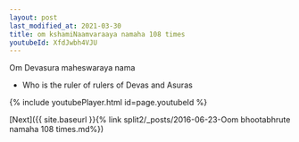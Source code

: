 ```yaml
---
layout: post
last_modified_at: 2021-03-30
title: om kshamiNaamvaraaya namaha 108 times
youtubeId: XfdJwbh4VJU
---
```

 
 
Om Devasura maheswaraya nama 
 
 -  Who is the ruler of rulers of Devas and Asuras 
 
  
 
  
 
 
 
 
 
 


{% include youtubePlayer.html id=page.youtubeId %}
 
[Next]({{ site.baseurl }}{% link  split2/_posts/2016-06-23-Oom bhootabhrute namaha 108 times.md%})
 
